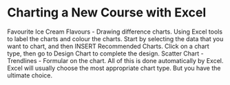 # Charting a New Course with Excel
Favourite Ice Cream Flavours - Drawing difference charts. Using Excel tools to label the charts and colour the charts. Start by selecting the data that you want to chart, and then INSERT Recommended Charts. Click on a chart type, then go to Design Chart to complete the design.
Scatter Chart - Trendlines - Formular on the chart. All of this is done automatically by Excel. Excel will usually choose the most appropriate chart type. But you have the ultimate choice.
